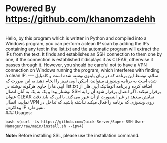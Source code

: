 # Powered By https://github.com/khanomzadehh
<br>
Hello, by this program which is written in Python and compiled into a Windows program, you can perform a clean IP scan by adding the IPs containing any text in the list.txt and the automatic program will extract the IPs from the text. It finds and establishes an SSH connection to them one by one, if the connection is established it displays it as CLEAR, otherwise it passes through it. However, you should be careful not to have a VPN connection on Windows running the program, which interferes with finding a clean IP.
---
سلام، توسط این برنامه که در زبان پایتون نوشته شده است و کامپایل شده است به برنامه ویندوزی میتوانید، اسکن آیپی تمیز را انجام دهید به این صورت که آیپی ها را حاوی هرگونه نوشته در list.txt اضافه کرده و برنامه اتوماتیک آیپی هارا از نوشتار پیدا و یک به یک به آنان اتصال SSH برقرار میکند، اگر اتصال برقرار شود آن را به عنوان CLEAR نمایش میدهد در غیر اینصورت از آن عبور می کند. با این که باید دقت نمایید، اتصال VPN روی ویندوزی که برنامه را فعال میکند نداشته باشید که تداخل در پیداکردن IP تمیز دارد. 
<br>
### Usages:

```
bash <(curl -Ls https://github.com/Quick-Server/Super-SSH-User-Manager/raw/main/install.sh --ipv4)
```

<b>Note:</b> Before installing SSL, please use the installation command. 
